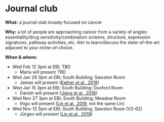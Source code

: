 # Journal club
**What:** a journal club loosely focused on cancer

**Why:** a lot of people are approaching cancer from a variety of angles: essentiality/drug sensitivity/combination screens, structure, expression signatures, pathway activities, etc. Aim to learn/discuss the state-of-the-art adjacent to your niche-of-choice.

**When & where:**
- Wed Feb 12 3pm at EBI; TBD
  - Maria will present TBD
- Wed Jan 29 3pm at EBI; South Building; Sawston Room
  - James will present ([Kather et al., 2019](https://doi.org/10.1038/s41591-019-0462-y))
- Wed Jan 15 3pm at EBI; South Building; Duxford Room
  - Danish will present ([Jiang et al., 2018](https://doi.org/10.1038/s41591-018-0136-1))
- Wed Nov 27 3pm at EBI; South Building; Meadow Room
  - Iñigo will present ([Lin et al., 2019](https://www.ncbi.nlm.nih.gov/pmc/articles/PMC6629722), not the same Lin)
- Wed Nov 13 3pm at EBI; South Building; Sawston Room (V2-62)
  - Jürgen will present ([Lin et al., 2019](http://doi.org/10.1126/scitranslmed.aaw8412))
